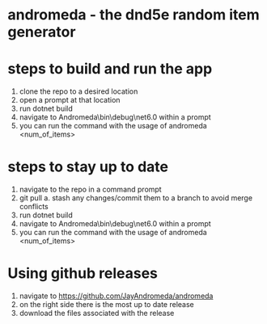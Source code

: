 # andromeda - the dnd5e random item generator

# steps to build and run the app
1. clone the repo to a desired location
2. open a prompt at that location
3. run dotnet build
4. navigate to Andromeda\bin\debug\net6.0 within a prompt
5. you can run the command with the usage of andromeda <rarity> <num_of_items>

# steps to stay up to date
1. navigate to the repo in a command prompt
2. git pull
  a. stash any changes/commit them to a branch to avoid merge conflicts
3. run dotnet build
4. navigate to Andromeda\bin\debug\net6.0 within a prompt
5. you can run the command with the usage of andromeda <rarity> <num_of_items>

# Using github releases 
1. navigate to https://github.com/JayAndromeda/andromeda
2. on the right side there is the most up to date release
3. download the files associated with the release

